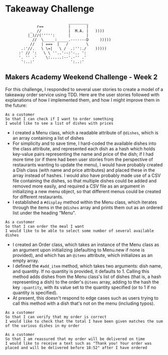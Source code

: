 Takeaway Challenge
==================
```
                            _________
              r==           |       |
           _  //            |  M.A. |   ))))
          |_)//(''''':      |       |
            //  \_____:_____.-------D     )))))
           //   | ===  |   /        \
       .:'//.   \ \=|   \ /  .:'':./    )))))
      :' // ':   \ \ ''..'--:'-.. ':
      '. '' .'    \:.....:--'.-'' .'
       ':..:'                ':..:'

 ```

Makers Academy Weekend Challenge - Week 2
-----------------------------------------

For this challenge, I responded to several user stories to create a model of a takeaway order service using TDD. Here are the user stories followed with explanations of how I implemented them, and how I might improve them in the future:

```
As a customer
So that I can check if I want to order something
I would like to see a list of dishes with prices
```
- I created a Menu class, which a readable attribute of `@dishes`, which is an array containing a list of dishes
- For simplicity and to save time, I hard-coded the available dishes into the class attribute, and represented each dish as a hash which holds key-value pairs representing the name and price of the dish; if I had more time (or if there had been user stories from the perspective of restaurants wanting to update the menu), I would have probably created a Dish class (with name and price attributes) and placed these in the array instead of hashes. I would also have probably made use of a CSV file containing the dishes, so that multiple dishes could be added and removed more easily, and required a CSV file as an argument in initializing a new menu object, so that different menus could be created for different restaurants.
- I established a `#display` method within the Menu class, which iterates through the items in the `@dishes` array and prints them out as an ordered list under the heading "Menu".

```
As a customer
So that I can order the meal I want
I would like to be able to select some number of several available dishes
```
- I created an Order class, which takes an instance of the Menu class as an argument upon initializing (defaulting to Menu.new if none is provided), and which has an `@items` attribute, which initializes as an empty array.
- I defined the `#add_item` method, which takes two arguments: dish name, and quantity. If no quantity is provided, it defaults to 1. Calling this method adds dishes from the Menu class's list of dishes (that is, a hash representing a dish) to the order's `@items` array, adding to the hash the key `:quantity`, with its value set to the quantity specified (or to 1 if no quantity is specified).
- At present, this doesn't respond to edge cases such as users trying to call this method with a dish that's not on the menu (including typos).

```
As a customer
So that I can verify that my order is correct
I would like to check that the total I have been given matches the sum of the various dishes in my order

As a customer
So that I am reassured that my order will be delivered on time
I would like to receive a text such as "Thank you! Your order was placed and will be delivered before 18:52" after I have ordered
```

